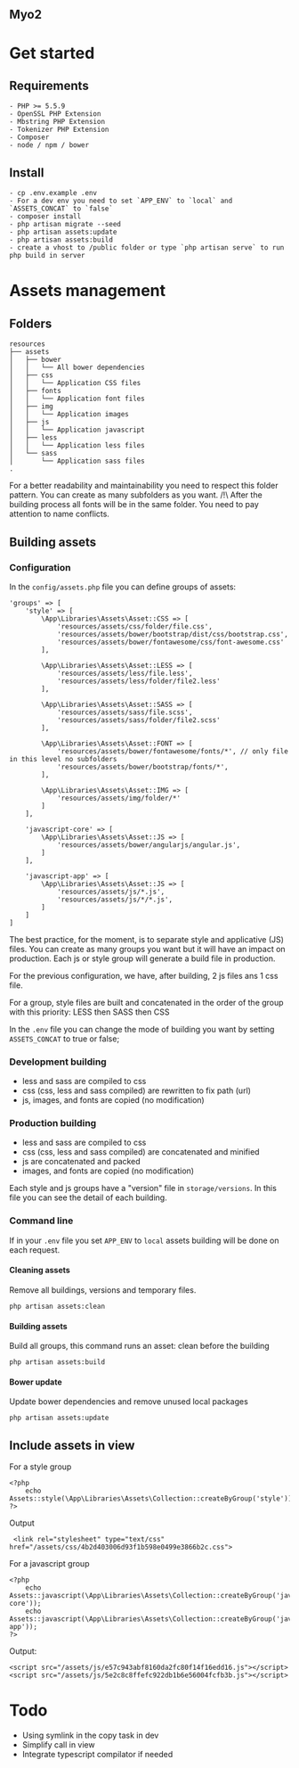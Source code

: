 Myo2 
---------

# Get started

## Requirements

    - PHP >= 5.5.9
    - OpenSSL PHP Extension
    - Mbstring PHP Extension
    - Tokenizer PHP Extension
    - Composer
    - node / npm / bower

## Install

    - cp .env.example .env
    - For a dev env you need to set `APP_ENV` to `local` and `ASSETS_CONCAT` to `false`
    - composer install
    - php artisan migrate --seed
    - php artisan assets:update
    - php artisan assets:build
    - create a vhost to /public folder or type `php artisan serve` to run php build in server

# Assets management
## Folders

    resources
    ├── assets
    │   ├── bower
    │   │   └── All bower dependencies
    │   ├── css
    │   │   └── Application CSS files
    │   ├── fonts
    │   │   └── Application font files
    │   ├── img
    │   │   └── Application images
    │   ├── js
    │   │   └── Application javascript
    │   ├── less
    │   │   └── Application less files
    │   └── sass
    │       └── Application sass files
    .

For a better readability and maintainability you need to respect this folder pattern. You can create as many subfolders as you want.
/!\ After the building process all fonts will be in the same folder. You need to pay attention to name conflicts.

## Building assets

### Configuration

In the `config/assets.php` file you can define groups of assets:



    'groups' => [
        'style' => [
            \App\Libraries\Assets\Asset::CSS => [
                'resources/assets/css/folder/file.css',
                'resources/assets/bower/bootstrap/dist/css/bootstrap.css',
                'resources/assets/bower/fontawesome/css/font-awesome.css'
            ],

            \App\Libraries\Assets\Asset::LESS => [
                'resources/assets/less/file.less',
                'resources/assets/less/folder/file2.less'
            ],

            \App\Libraries\Assets\Asset::SASS => [
                'resources/assets/sass/file.scss',
                'resources/assets/sass/folder/file2.scss'
            ],

            \App\Libraries\Assets\Asset::FONT => [
                'resources/assets/bower/fontawesome/fonts/*', // only file in this level no subfolders
                'resources/assets/bower/bootstrap/fonts/*',
            ],

            \App\Libraries\Assets\Asset::IMG => [
                'resources/assets/img/folder/*'
            ]
        ],

        'javascript-core' => [
            \App\Libraries\Assets\Asset::JS => [
                'resources/assets/bower/angularjs/angular.js',
            ]
        ],

        'javascript-app' => [
            \App\Libraries\Assets\Asset::JS => [
                'resources/assets/js/*.js',
                'resources/assets/js/*/*.js',
            ]
        ]
    ]


The best practice, for the moment, is to separate style and applicative (JS) files. You can create as many groups you want but it will have an impact on production.
Each js or style group will generate a build file in production.

For the previous configuration, we have, after building, 2 js files ans 1 css file.

For a group, style files are built and concatenated in the order of the group with this priority: LESS then SASS then CSS

In the `.env` file you can change the mode of building you want by setting `ASSETS_CONCAT` to true or false;

### Development building

- less and sass are compiled to css
- css (css, less and sass compiled) are rewritten to fix path (url)
- js, images, and fonts are copied (no modification)

### Production building

- less and sass are compiled to css
- css (css, less and sass compiled) are concatenated and minified
- js are concatenated and packed
- images, and fonts are copied (no modification)

Each style and js groups have a "version" file in `storage/versions`. In this file you can see the detail of each building.

### Command line

If in your `.env` file you set `APP_ENV` to `local` assets building will be done on each request.

#### Cleaning assets

Remove all buildings, versions and temporary files.

`php artisan assets:clean`

#### Building assets

Build all groups, this command runs an asset: clean before the building

`php artisan assets:build`

#### Bower update

Update bower dependencies and remove unused local packages

`php artisan assets:update`

## Include assets in view

For a style group

    <?php
        echo Assets::style(\App\Libraries\Assets\Collection::createByGroup('style'));
    ?>

Output


     <link rel="stylesheet" type="text/css" href="/assets/css/4b2d403006d93f1b598e0499e3866b2c.css">


For a javascript group

    <?php
        echo Assets::javascript(\App\Libraries\Assets\Collection::createByGroup('javascript-core'));
        echo Assets::javascript(\App\Libraries\Assets\Collection::createByGroup('javascript-app'));
    ?>

Output:

    <script src="/assets/js/e57c943abf8160da2fc80f14f16edd16.js"></script>
    <script src="/assets/js/5e2c8c8ffefc922db1b6e56004fcfb3b.js"></script>

# Todo

- Using symlink in the copy task in dev
- Simplify call in view
- Integrate typescript compilator if needed